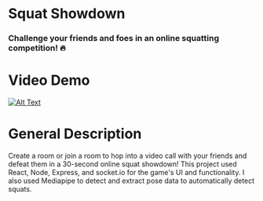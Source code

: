 # Squat Showdown 
### Challenge your friends and foes in an online squatting competition! ️‍🔥

# Video Demo 
[![Alt Text](https://img.youtube.com/vi/mTJrxVXAJvs/0.jpg)](https://www.youtube.com/watch?v=mTJrxVXAJvs)

# General Description
Create a room or join a room to hop into a video call with your friends and defeat them in a 30-second online squat showdown! This project used React, Node, Express, and socket.io for the game's UI and functionality. I also used Mediapipe to detect and extract pose data to automatically detect squats.  
